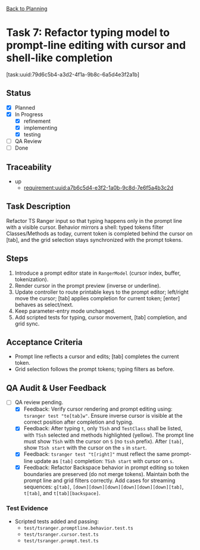 [Back to Planning](./planning.md)

# Task 7: Refactor typing model to prompt-line editing with cursor and shell-like completion

[task:uuid:79d6c5b4-a3d2-4f1a-9b8c-6a5d4e3f2a1b]

## Status
- [x] Planned
- [x] In Progress
  - [x] refinement
  - [x] implementing
  - [x] testing
- [ ] QA Review
- [ ] Done

## Traceability
- up
  - [requirement:uuid:a7b6c5d4-e3f2-1a0b-9c8d-7e6f5a4b3c2d](./requiremnents.md)

## Task Description
Refactor TS Ranger input so that typing happens only in the prompt line with a visible cursor. Behavior mirrors a shell: typed tokens filter Classes/Methods as today, current token is completed behind the cursor on [tab], and the grid selection stays synchronized with the prompt tokens.

## Steps
1. Introduce a prompt editor state in `RangerModel` (cursor index, buffer, tokenization).
2. Render cursor in the prompt preview (inverse or underline).
3. Update controller to route printable keys to the prompt editor; left/right move the cursor; [tab] applies completion for current token; [enter] behaves as select/next.
4. Keep parameter-entry mode unchanged.
5. Add scripted tests for typing, cursor movement, [tab] completion, and grid sync.

## Acceptance Criteria
- Prompt line reflects a cursor and edits; [tab] completes the current token.
- Grid selection follows the prompt tokens; typing filters as before.

## QA Audit & User Feedback
- [ ] QA review pending.
  - [x] Feedback: Verify cursor rendering and prompt editing using: `tsranger test "te[tab]w"`. Ensure inverse cursor is visible at the correct position after completion and typing.
  - [x] Feedback: After typing `t`, only `TSsh` and `TestClass` shall be listed, with `TSsh` selected and methods highlighted (yellow). The prompt line must show `TSsh` with the cursor on `S` (no `tssh` prefix). After `[tab]`, show `TSsh start` with the cursor on the `s` in `start`.
  - [x] Feedback: `tsranger test "t[right]"` must reflect the same prompt-line update as `[tab]` completion: `TSsh start` with cursor on `s`.
  - [x] Feedback: Refactor Backspace behavior in prompt editing so token boundaries are preserved (do not merge tokens). Maintain both the prompt line and grid filters correctly. Add cases for streaming sequences: `g[tab]`, `[down][down][down][down][down][down][tab]`, `t[tab]`, and `t[tab][backspace]`.

### Test Evidence
- Scripted tests added and passing:
  - `test/tsranger.promptline.behavior.test.ts`
  - `test/tsranger.cursor.test.ts`
  - `test/tsranger.prompt.test.ts`



